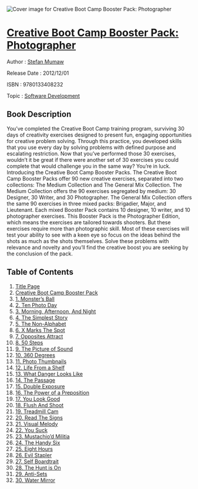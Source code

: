![Cover image for Creative Boot Camp Booster Pack: Photographer](https://imgdetail.ebookreading.net/cover/cover/software_development/EB9780133408232.jpg)

[Creative Boot Camp Booster Pack: Photographer](https://ebookreading.net/view/book/Creative+Boot+Camp+Booster+Pack%3A+Photographer-EB9780133408232_1.html "Creative Boot Camp Booster Pack: Photographer")
====================================================================================================================

Author : [Stefan Mumaw](https://ebookreading.net/search/author/Stefan+Mumaw)

Release Date : 2012/12/01

ISBN : 9780133408232

Topic : [Software Development](https://ebookreading.net/search/category/software-development)

Book Description
-----------------

You’ve completed the Creative Boot Camp training program, surviving 30 days of creativity exercises designed to present fun, engaging opportunities for creative problem solving. Through this practice, you developed skills that you use every day by solving problems with defined purpose and escalating restriction. Now that you’ve performed those 30 exercises, wouldn’t it be great if there were another set of 30 exercises you could complete that would challenge you in the same way? You’re in luck. Introducing the Creative Boot Camp Booster Packs.  The Creative Boot Camp Booster Packs offer 90 new creative exercises, separated into two collections: The Medium Collection and The General Mix Collection. The Medium Collection offers the 90 exercises segregated by medium: 30 Designer, 30 Writer, and 30 Photographer. The General Mix Collection offers the same 90 exercises in three mixed packs: Brigadier, Major, and Lieutenant. Each mixed Booster Pack contains 10 designer, 10 writer, and 10 photographer exercises.  This Booster Pack is the Photographer Edition, which means the exercises are tailored towards shooters. But these exercises require more than photographic skill. Most of these exercises will test your ability to see with a keen eye so focus on the ideas behind the shots as much as the shots themselves. Solve these problems with relevance and novelty and you’ll find the creative boost you are seeking by the conclusion of the pack.
              
Table of Contents
-----------------

1. [Title Page](https://ebookreading.net/view/book/Creative+Boot+Camp+Booster+Pack%3A+Photographer-EB9780133408232_2.html)
1. [Creative Boot Camp Booster Pack](https://ebookreading.net/view/book/Creative+Boot+Camp+Booster+Pack%3A+Photographer-EB9780133408232_3.html)
1. [1. Monster’s Ball](https://ebookreading.net/view/book/Creative+Boot+Camp+Booster+Pack%3A+Photographer-EB9780133408232_4.html)
1. [2. Ten Photo Day](https://ebookreading.net/view/book/Creative+Boot+Camp+Booster+Pack%3A+Photographer-EB9780133408232_5.html)
1. [3. Morning, Afternoon, And Night](https://ebookreading.net/view/book/Creative+Boot+Camp+Booster+Pack%3A+Photographer-EB9780133408232_6.html)
1. [4. The Simplest Story](https://ebookreading.net/view/book/Creative+Boot+Camp+Booster+Pack%3A+Photographer-EB9780133408232_7.html)
1. [5. The Non-Alphabet](https://ebookreading.net/view/book/Creative+Boot+Camp+Booster+Pack%3A+Photographer-EB9780133408232_8.html)
1. [6. X Marks The Spot](https://ebookreading.net/view/book/Creative+Boot+Camp+Booster+Pack%3A+Photographer-EB9780133408232_9.html)
1. [7. Opposites Attract](https://ebookreading.net/view/book/Creative+Boot+Camp+Booster+Pack%3A+Photographer-EB9780133408232_10.html)
1. [8. 50 Steps](https://ebookreading.net/view/book/Creative+Boot+Camp+Booster+Pack%3A+Photographer-EB9780133408232_11.html)
1. [9. The Picture of Sound](https://ebookreading.net/view/book/Creative+Boot+Camp+Booster+Pack%3A+Photographer-EB9780133408232_12.html)
1. [10. 360 Degrees](https://ebookreading.net/view/book/Creative+Boot+Camp+Booster+Pack%3A+Photographer-EB9780133408232_13.html)
1. [11. Photo Thumbnails](https://ebookreading.net/view/book/Creative+Boot+Camp+Booster+Pack%3A+Photographer-EB9780133408232_14.html)
1. [12. Life From a Shelf](https://ebookreading.net/view/book/Creative+Boot+Camp+Booster+Pack%3A+Photographer-EB9780133408232_15.html)
1. [13. What Danger Looks Like](https://ebookreading.net/view/book/Creative+Boot+Camp+Booster+Pack%3A+Photographer-EB9780133408232_16.html)
1. [14. The Passage](https://ebookreading.net/view/book/Creative+Boot+Camp+Booster+Pack%3A+Photographer-EB9780133408232_17.html)
1. [15. Double Exposure](https://ebookreading.net/view/book/Creative+Boot+Camp+Booster+Pack%3A+Photographer-EB9780133408232_18.html)
1. [16. The Power of a Preposition](https://ebookreading.net/view/book/Creative+Boot+Camp+Booster+Pack%3A+Photographer-EB9780133408232_19.html)
1. [17. You Look Good](https://ebookreading.net/view/book/Creative+Boot+Camp+Booster+Pack%3A+Photographer-EB9780133408232_20.html)
1. [18. Flush And Shoot](https://ebookreading.net/view/book/Creative+Boot+Camp+Booster+Pack%3A+Photographer-EB9780133408232_21.html)
1. [19. Treadmill Cam](https://ebookreading.net/view/book/Creative+Boot+Camp+Booster+Pack%3A+Photographer-EB9780133408232_22.html)
1. [20. Read The Signs](https://ebookreading.net/view/book/Creative+Boot+Camp+Booster+Pack%3A+Photographer-EB9780133408232_23.html)
1. [21. Visual Melody](https://ebookreading.net/view/book/Creative+Boot+Camp+Booster+Pack%3A+Photographer-EB9780133408232_24.html)
1. [22. You Suck](https://ebookreading.net/view/book/Creative+Boot+Camp+Booster+Pack%3A+Photographer-EB9780133408232_25.html)
1. [23. Mustachio’d Militia](https://ebookreading.net/view/book/Creative+Boot+Camp+Booster+Pack%3A+Photographer-EB9780133408232_26.html)
1. [24. The Handy Six](https://ebookreading.net/view/book/Creative+Boot+Camp+Booster+Pack%3A+Photographer-EB9780133408232_27.html)
1. [25. Eight Hours](https://ebookreading.net/view/book/Creative+Boot+Camp+Booster+Pack%3A+Photographer-EB9780133408232_28.html)
1. [26. Evil Stapler](https://ebookreading.net/view/book/Creative+Boot+Camp+Booster+Pack%3A+Photographer-EB9780133408232_29.html)
1. [27. Self Boardtrait](https://ebookreading.net/view/book/Creative+Boot+Camp+Booster+Pack%3A+Photographer-EB9780133408232_30.html)
1. [28. The Hunt is On](https://ebookreading.net/view/book/Creative+Boot+Camp+Booster+Pack%3A+Photographer-EB9780133408232_31.html)
1. [29. Anti-Sets](https://ebookreading.net/view/book/Creative+Boot+Camp+Booster+Pack%3A+Photographer-EB9780133408232_32.html)
1. [30. Water Mirror](https://ebookreading.net/view/book/Creative+Boot+Camp+Booster+Pack%3A+Photographer-EB9780133408232_33.html)
